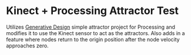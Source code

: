 # Kinect + Processing Attractor Test
Utilizes [Generative Design](http://www.generative-gestaltung.de/) simple attractor project for Processing and modifies it to use the Kinect sensor to act as the attractors. Also adds in a feature where nodes return to the origin position after the node velocity approaches zero.
